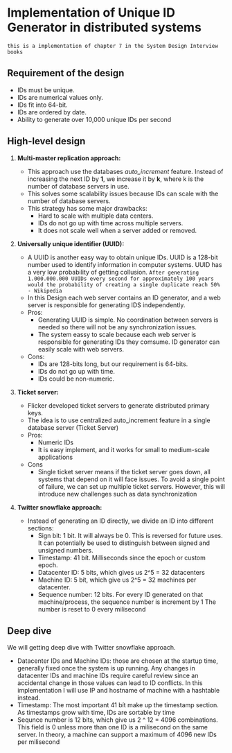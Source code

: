 # Implementation of Unique ID Generator in distributed systems

`this is a implementation of chapter 7 in the System Design Interview books`

## Requirement of the design

- IDs must be unique.
- IDs are numerical values only.
- IDs fit into 64-bit.
- IDs are ordered by date.
- Ability to generate over 10,000 unique IDs per second

## High-level design

1. **Multi-master replication approach:**
   - This approach use the databases *auto_increment* feature. 
   Instead of increasing the next ID by **1**, we increase it by **k**, where k is the number of database servers in use. 
   - This solves some scalability issues because IDs can scale with the number of database servers. 
   - This strategy has some major drawbacks: 
      - Hard to scale with multiple data centers.
      - IDs do not go up with time across multiple servers.
      - It does not scale well when a server added or removed.

2. **Universally unique identifier (UUID):**
    - A UUID is another easy way to obtain unique IDs. UUID is a 128-bit number used to identify information in computer systems.
   UUID has a very low probability of getting collusion. 
   `After generating 1.000.000.000 UUIDs every second for approximately 100 years would the probability of creating a single duplicate reach 50% - Wikipedia`
    - In this Design each web server contains an ID generator, and a web server is responsible for generating IDS independently.
    - Pros:
      - Generating UUID is simple. No coordination between servers is needed so there will not be any synchronization issues.
      - The system eassy to scale because each web server is responsible for generating IDs they comsume. ID generator can easily scale with web servers.
    - Cons:
      - IDs are 128-bits long, but our requirement is 64-bits.
      - IDs do not go up with time.
      - IDs could be non-numeric.

3. **Ticket server:**
    - Flicker developed ticket servers to generate distributed primary keys.
    - The idea is to use centralized auto_increment feature in a single database server (Ticket Server)
    - Pros:
      - Numeric IDs
      - It is easy implement, and it works for small to medium-scale applications
    - Cons
      - Single ticket server means if the ticket server goes down, all systems that depend on it will face issues. 
      To avoid a single point of failure, we can set up multiple ticket servers. However, this will introduce new challenges such as data synchronization

4. **Twitter snowflake approach:**
    - Instead of generating an ID directly, we divide an ID into different sections:
      - Sign bit: 1 bit. It will always be 0. This is reversed for future uses. It can potentially be used to distinguish between signed and unsigned numbers.
      - Timestamp: 41 bít. Milliseconds since the epoch or custom epoch.
      - Datacenter ID: 5 bits, which gives us 2^5 = 32 datacenters
      - Machine ID: 5 bít, which give us 2^5 = 32 machines per datacenter.
      - Sequence number: 12 bits. For every ID generated on that machine/process, the sequence number is increment by 1 The number is reset to 0 every milisecond

## Deep dive

We will getting deep dive with Twitter snowflake approach.

- Datacenter IDs and Machine IDs: those are chosen at the startup time, generally fixed once the system is up running. 
Any changes in datacenter IDs and machine IDs require careful review since an accidental change in those values can lead to ID conflicts.
In this implementation I will use IP and hostname of machine with a hashtable instead.
- Timestamp: The most important 41 bít make up the timestamp section. As timestamps grow with time, IDs are sortable by time
- Sequnce number is 12 bits, which give us 2 ^ 12 = 4096 combinations. This field is 0 unless more than one ID is a milisecond on the same server. In theory, a machine can support a maximum of 4096 new IDs per milisecond